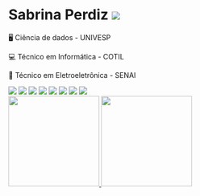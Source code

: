<div align="left">
  <h1>Sabrina Perdiz
  <a href="https://www.linkedin.com/in/sabrina-perdiz-2985841b7/" target="_blank"><img src="https://img.shields.io/badge/LinkedIn-0077B5?style=for-the-badge&logo=linkedin&logoColor=white"></a>
  </h1>
</div>

<div>
  <p>🖥️ Ciência de dados - UNIVESP</p>
  <p>💻 Técnico em Informática - COTIL</p>
  <p>🔌 Técnico em Eletroeletrônica - SENAI</p>

  <img src="https://img.shields.io/badge/HTML5-E34F26?style=for-the-badge&logo=html5&logoColor=white">
  <img src="https://img.shields.io/badge/JavaScript-F7DF1E?style=for-the-badge&logo=javascript&logoColor=black">
  <img src="https://img.shields.io/badge/Java-ED8B00?style=for-the-badge&logo=java&logoColor=white">
  <img src="https://img.shields.io/badge/PHP-777BB4?style=for-the-badge&logo=php&logoColor=white">
  <img src="https://img.shields.io/badge/Bootstrap-563D7C?style=for-the-badge&logo=bootstrap&logoColor=white">
  <img src="https://img.shields.io/badge/CSS-239120?&style=for-the-badge&logo=css3&logoColor=white">
  <img src="https://img.shields.io/badge/MySQL-005C84?style=for-the-badge&logo=mysql&logoColor=white">
  <img src="https://img.shields.io/badge/PostgreSQL-316192?style=for-the-badge&logo=postgresql&logoColor=white">
</div>

<div align="left">
  <a href="https://github.com/SabrinaPerdiz">
  <img height="180em" src="https://github-readme-stats.vercel.app/api?username=SabrinaPerdiz&show_icons=true&theme=dracula&include_all_commits=true&count_private=true"/>
  <img height="180em" src="https://github-readme-stats.vercel.app/api/top-langs/?username=SabrinaPerdiz&layout=compact&langs_count=7&theme=dracula"/>
</div>
